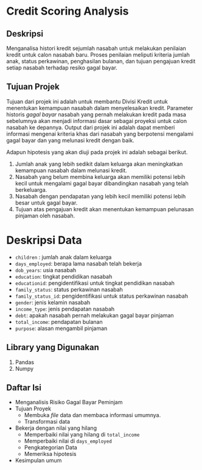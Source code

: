 # Credit Scoring Analysis
## Deskripsi
Menganalisa histori kredit sejumlah nasabah untuk melakukan penilaian kredit untuk calon nasabah baru. Proses penilaian meliputi kriteria jumlah anak, status perkawinan, penghasilan bulanan, dan tujuan pengajuan kredit setiap nasabah terhadap resiko gagal bayar.

## Tujuan Projek
Tujuan dari projek ini adalah untuk membantu Divisi Kredit untuk menentukan kemampuan nasabah dalam menyelesaikan kredit. Parameter historis *gagal bayar* nasabah yang pernah melakukan kredit pada masa sebelumnya akan menjadi informasi dasar sebagai proyeksi untuk calon nasabah ke depannya. Output dari projek ini adalah dapat memberi informasi mengenai kriteria khas dari nasabah yang berpotensi mengalami gagal bayar dan yang melunasi kredit dengan baik.

Adapun hipotesis yang akan diuji pada projek ini adalah sebagai berikut.
1. Jumlah anak yang lebih sedikit dalam keluarga akan meningkatkan kemampuan nasabah dalam melunasi kredit.
2. Nasabah yang belum membina keluarga akan memiliki potensi lebih kecil untuk mengalami gagal bayar dibandingkan nasabah yang telah berkeluarga.
3. Nasabah dengan pendapatan yang lebih kecil memiliki potensi lebih besar untuk gagal bayar.
4. Tujuan atas pengajuan kredit akan menentukan kemampuan pelunasan pinjaman oleh nasabah.

# Deskripsi Data
* `children` : jumlah anak dalam keluarga
* `days_employed`: berapa lama nasabah telah bekerja
* `dob_years`: usia nasabah
* `education`: tingkat pendidikan nasabah
* `educationid`: pengidentifikasi untuk tingkat pendidikan nasabah
* `family_status`: status perkawinan nasabah
* `family_status_id`: pengidentifikasi untuk status perkawinan nasabah
* `gender`: jenis kelamin nasabah
* `income_type`: jenis pendapatan nasabah
* `debt`: apakah nasabah pernah melakukan gagal bayar pinjaman
* `total_income`: pendapatan bulanan
* `purpose`: alasan mengambil pinjaman

## Library yang Digunakan
1. Pandas
2. Numpy

## Daftar Isi
- Menganalisis Risiko Gagal Bayar Peminjam
- Tujuan Proyek   
  - Membuka *file* data dan membaca informasi umumnya. 
  - Transformasi data   
- Bekerja dengan nilai yang hilang    
    - Memperbaiki nilai yang hilang di `total_income` 
    - Memperbaiki nilai di `days_employed` 
  - Pengkategorian Data  
  - Memeriksa hipotesis 
- Kesimpulan umum   
